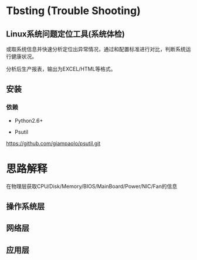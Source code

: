 # Tbsting (Trouble Shooting)

## Linux系统问题定位工具(系统体检)

或取系统信息并快速分析定位出异常情况，通过和配置标准进行对比，判断系统运行健康状况。

分析后生产报表，输出为EXCEL/HTML等格式。

## 安装 

### 依赖
- Python2.6+

- Psutil

https://github.com/giampaolo/psutil.git

# 思路解释  

在物理层获取CPU/Disk/Memory/BIOS/MainBoard/Power/NIC/Fan的信息

## 操作系统层

## 网络层

## 应用层
